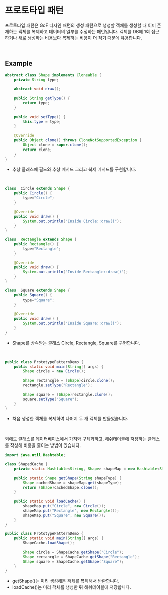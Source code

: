 # 프로토타입 패턴

프로토타입 패턴은 GoF 디자인 패턴의 생성 패턴으로 생성할 객체를 생성할 때 이미 존재하는 객체를 복제하고 데이터의 일부를 수정하는 패턴입니다. 객체를 DB에 1회 접근하거나 새로 생성하는 비용보다 복제하는 비용이 더 적기 때문에 유용합니다.

<br>

## Example

```java
abstract class Shape implements Cloneable {
    private String type;
    
    abstract void draw();
    
    public String getType() {
        return type;
    }
    
    public void setType() {
        this.type = type;
    }
    
    @Override
    public Object clone() throws CloneNotSupportedException {
        Object clone = super.clone();
        return clone;
    }
}
```

* 추상 클래스에 필드와 추상 메서드 그리고 복제 메서드를 구현합니다.

<br>

``` java
class  Circle extends Shape {
    public Circle() {
        type="Circle";
    }
    
    @Override
    public void draw() {
        System.out.println("Inside Circle::draw()");
    }
}

class  Rectangle extends Shape {
    public Rectangle() {
        type="Rectangle";
    }
    
    @Override
    public void draw() {
        System.out.println("Inside Rectangle::draw()");
    }
}

class  Square extends Shape {
    public Square() {
        type="Square";
    }
    
    @Override
    public void draw() {
        System.out.println("Inside Square::draw()");
    }
}
```

* Shape를 상속받는 클래스 Circle, Rectangle, Square를 구현합니다.

<br>

``` java
public class PrototypePatternDemo {
    public static void main(String[] args) {
        Shape circle = new Circle();
        
        Shape rectancgle = (Shape)circle.clone();
        rectangle.setType("Rectangle");
        
        Shape square = (Shape)rectangle.clone();
        square.setType("Square");
    }
}
```

* 처음 생성한 객체를 복제하여 나머지 두 개 객체를 만들었습니다.

<br>

외에도 클래스를 데이터베이스에서 가져와 구체화하고, 해쉬테이블에 저장하는 클래스를 작성해 비용을 줄이는 방법이 있습니다.

``` java
import java.util.Hashtable;

class ShapedCache {
    private static Hashtable<String, Shape> shapeMap = new Hashtable<String, Shape>();
    
    public static Shape getShape(String shapeType) {
        Shape cachedShape = shapeMap.get(shapeType);
        return (Shape)cachedShape.clone();
    }
    
    public static void loadCache() {
		shapeMap.put("Circle", new Circle());
        shapeMap.put("Rectangle", new Rectangle());
        shapeMap.put("Square", new Square());
    }
}

public class PrototypePatternDemo {
    public static void main(String[] args) {
        ShapeCache.loadShape();
        
        Shape circle = ShapeCache.getShape("Circle");
        Shape rectancgle = ShapeCache.getShape("Rectangle");
        Shape square = ShapeCache.getShape("Square");
    }
}
```

* getShape()는 미리 생성해둔 객체를 복제해서 반환합니다. 
* loadCache()는 미리 객체를 생성한 뒤 해쉬테이블에 저장합니다.